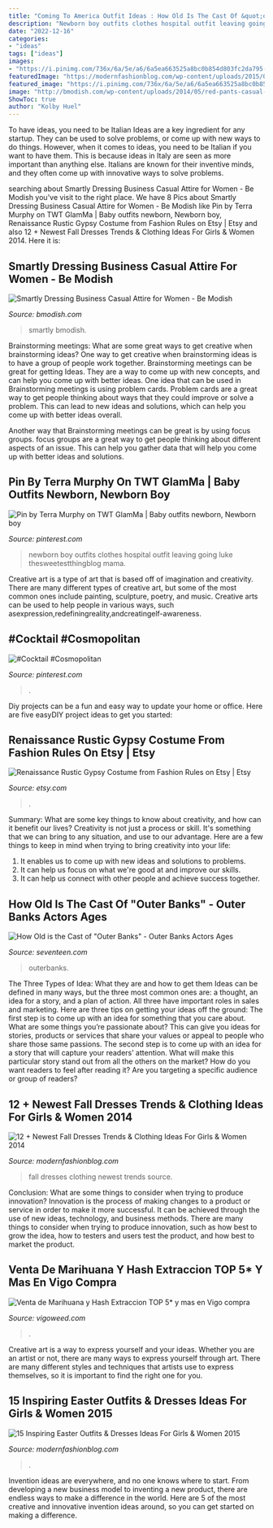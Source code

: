 ```yaml
---
title: "Coming To America Outfit Ideas : How Old Is The Cast Of &quot;outer Banks&quot;"
description: "Newborn boy outfits clothes hospital outfit leaving going luke thesweetestthingblog mama"
date: "2022-12-16"
categories:
- "ideas"
tags: ["ideas"]
images:
- "https://i.pinimg.com/736x/6a/5e/a6/6a5ea663525a8bc0b854d803fc2da795--newborn-boy-outfits-newborn-boys.jpg"
featuredImage: "https://modernfashionblog.com/wp-content/uploads/2015/03/15-Inspiring-Easter-Outfits-Dresses-Ideas-For-Girls-Women-2015-7.jpg"
featured_image: "https://i.pinimg.com/736x/6a/5e/a6/6a5ea663525a8bc0b854d803fc2da795--newborn-boy-outfits-newborn-boys.jpg"
image: "http://bmodish.com/wp-content/uploads/2014/05/red-pants-casual-business-look-bmodish.jpg"
ShowToc: true
author: "Kolby Huel"
---
```



To have ideas, you need to be Italian
Ideas are a key ingredient for any startup. They can be used to solve problems, or come up with new ways to do things. However, when it comes to ideas, you need to be Italian if you want to have them. This is because ideas in Italy are seen as more important than anything else. Italians are known for their inventive minds, and they often come up with innovative ways to solve problems.

	

		
searching about Smartly Dressing Business Casual Attire for Women - Be Modish you've visit to the right place. We have 8 Pics about Smartly Dressing Business Casual Attire for Women - Be Modish like Pin by Terra Murphy on TWT GlamMa | Baby outfits newborn, Newborn boy, Renaissance Rustic Gypsy Costume from Fashion Rules on Etsy | Etsy and also 12 + Newest Fall Dresses Trends &amp; Clothing Ideas For Girls &amp; Women 2014. Here it is:
		
    
## Smartly Dressing Business Casual Attire For Women - Be Modish

<img loading=lazy src="http://bmodish.com/wp-content/uploads/2014/05/red-pants-casual-business-look-bmodish.jpg" onerror="this.onerror=null;this.src='https://tse1.mm.bing.net/th?id=OIP.8yGQmIfshbnLX-_QV2qgcAHaK3&amp;pid=15.1';" alt="Smartly Dressing Business Casual Attire for Women - Be Modish">

_Source: bmodish.com_

>smartly bmodish. 

	

Brainstorming meetings: What are some great ways to get creative when brainstorming ideas?
One way to get creative when brainstorming ideas is to have a group of people work together. Brainstorming meetings can be great for getting Ideas. They are a way to come up with new concepts, and can help you come up with better ideas. 
One idea that can be used in Brainstorming meetings is using problem cards. Problem cards are a great way to get people thinking about ways that they could improve or solve a problem. This can lead to new ideas and solutions, which can help you come up with better ideas overall. 

Another way that Brainstorming meetings can be great is by using focus groups. focus groups are a great way to get people thinking about different aspects of an issue. This can help you gather data that will help you come up with better ideas and solutions.

    
## Pin By Terra Murphy On TWT GlamMa | Baby Outfits Newborn, Newborn Boy

<img loading=lazy src="https://i.pinimg.com/736x/6a/5e/a6/6a5ea663525a8bc0b854d803fc2da795--newborn-boy-outfits-newborn-boys.jpg" onerror="this.onerror=null;this.src='https://tse3.mm.bing.net/th?id=OIP.3KSSG6hN3keyi5ckImYKuQHaLH&amp;pid=15.1';" alt="Pin by Terra Murphy on TWT GlamMa | Baby outfits newborn, Newborn boy">

_Source: pinterest.com_

>newborn boy outfits clothes hospital outfit leaving going luke thesweetestthingblog mama. 

	

Creative art is a type of art that is based off of imagination and creativity. There are many different types of creative art, but some of the most common ones include painting, sculpture, poetry, and music. Creative arts can be used to help people in various ways, such asexpression,redefiningreality,andcreatingelf-awareness.

    
## #Cocktail #Cosmopolitan

<img loading=lazy src="https://i.pinimg.com/1200x/23/be/ab/23beab25a5a9b356bc570610eb063526.jpg" onerror="this.onerror=null;this.src='https://tse4.mm.bing.net/th?id=OIP.8SNQ1fBGurtj6POgqu4nawHaLH&amp;pid=15.1';" alt="#Cocktail #Cosmopolitan">

_Source: pinterest.com_

>. 

	

Diy projects can be a fun and easy way to update your home or office. Here are five easyDIY project ideas to get you started: 

    
## Renaissance Rustic Gypsy Costume From Fashion Rules On Etsy | Etsy

<img loading=lazy src="https://i.etsystatic.com/6863417/r/il/5d7571/513583080/il_1588xN.513583080_95cr.jpg" onerror="this.onerror=null;this.src='https://tse1.mm.bing.net/th?id=OIP.dT1vtPX4dVDkEOiJ2g6ECAHaJ3&amp;pid=15.1';" alt="Renaissance Rustic Gypsy Costume from Fashion Rules on Etsy | Etsy">

_Source: etsy.com_

>. 

	

Summary: What are some key things to know about creativity, and how can it benefit our lives?
Creativity is not just a process or skill. It's something that we can bring to any situation, and use to our advantage. Here are a few things to keep in mind when trying to bring creativity into your life:
1. It enables us to come up with new ideas and solutions to problems.
2. It can help us focus on what we're good at and improve our skills.
3. It can help us connect with other people and achieve success together.

    
## How Old Is The Cast Of &quot;Outer Banks&quot; - Outer Banks Actors Ages

<img loading=lazy src="https://hips.hearstapps.com/hmg-prod.s3.amazonaws.com/images/outerbanks-cast-bts-00120r-1-1587417075.jpg?crop=1.00xw:0.756xh;0,0.0846xh&amp;resize=1200:*" onerror="this.onerror=null;this.src='https://tse3.mm.bing.net/th?id=OIP.-HqFn0xMVNfuymn-F397cgHaDt&amp;pid=15.1';" alt="How Old is the Cast of &quot;Outer Banks&quot; - Outer Banks Actors Ages">

_Source: seventeen.com_

>outerbanks. 

	

The Three Types of Idea: What they are and how to get them
Ideas can be defined in many ways, but the three most common ones are: a thought, an idea for a story, and a plan of action. All three have important roles in sales and marketing. Here are three tips on getting your ideas off the ground: 
The first step is to come up with an idea for something that you care about. What are some things you’re passionate about? This can give you ideas for stories, products or services that share your values or appeal to people who share those same passions. 
The second step is to come up with an idea for a story that will capture your readers’ attention. What will make this particular story stand out from all the others on the market? How do you want readers to feel after reading it? Are you targeting a specific audience or group of readers?

    
## 12 + Newest Fall Dresses Trends &amp; Clothing Ideas For Girls &amp; Women 2014

<img loading=lazy src="http://modernfashionblog.com/wp-content/uploads/2014/08/12-Newest-Fall-Dresses-Trends-Clothing-Ideas-For-Girls-Women-2014-6.jpg" onerror="this.onerror=null;this.src='https://tse1.mm.bing.net/th?id=OIP.BsB2mNK3ortaqOKEeDTFJwHaK4&amp;pid=15.1';" alt="12 + Newest Fall Dresses Trends &amp; Clothing Ideas For Girls &amp; Women 2014">

_Source: modernfashionblog.com_

>fall dresses clothing newest trends source. 

	

Conclusion: What are some things to consider when trying to produce innovation?
Innovation is the process of making changes to a product or service in order to make it more successful. It can be achieved through the use of new ideas, technology, and business methods. There are many things to consider when trying to produce innovation, such as how best to grow the idea, how to testers and users test the product, and how best to market the product.

    
## Venta De Marihuana Y Hash Extraccion TOP 5* Y Mas En Vigo Compra

<img loading=lazy src="https://vigoweed.com/wp-content/uploads/2020/09/IMG-20200728-WA0040.jpg" onerror="this.onerror=null;this.src='https://tse2.mm.bing.net/th?id=OIP.pECiQiyUp9lH-A2BKW5X7QHaJ4&amp;pid=15.1';" alt="Venta de Marihuana y Hash Extraccion TOP 5* y mas en Vigo compra">

_Source: vigoweed.com_

>. 

	

Creative art is a way to express yourself and your ideas. Whether you are an artist or not, there are many ways to express yourself through art. There are many different styles and techniques that artists use to express themselves, so it is important to find the right one for you.

    
## 15 Inspiring Easter Outfits &amp; Dresses Ideas For Girls &amp; Women 2015

<img loading=lazy src="https://modernfashionblog.com/wp-content/uploads/2015/03/15-Inspiring-Easter-Outfits-Dresses-Ideas-For-Girls-Women-2015-7.jpg" onerror="this.onerror=null;this.src='https://tse1.mm.bing.net/th?id=OIP.ROt-eV9n7JlVR8Riba_K8AHaLH&amp;pid=15.1';" alt="15 Inspiring Easter Outfits &amp; Dresses Ideas For Girls &amp; Women 2015">

_Source: modernfashionblog.com_

>. 

	

Invention ideas are everywhere, and no one knows where to start. From developing a new business model to inventing a new product, there are endless ways to make a difference in the world. Here are 5 of the most creative and innovative invention ideas around, so you can get started on making a difference.

